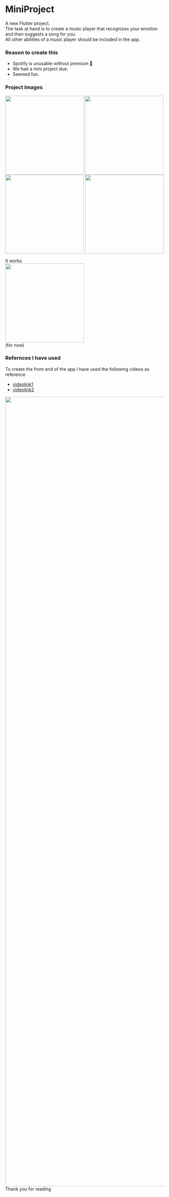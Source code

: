 # MiniProject

A new Flutter project.
<br>The task at hand is to create a music player that recognizes your emotion and then suggests a song for you.
<br>All other abilities of a music player should be included in the app.

### Reason to create this
- Spotify is unusable without premium 🎼
- We had a mini project due.
- Seemed fun.

### Project Images
<img src="https://github.com/Amar033/Miniproj_s5/assets/90225959/88c054a0-0c56-422d-99be-4791f0fef6a5" width =250 align="left"/>
<img src="https://github.com/Amar033/Miniproj_s5/assets/90225959/5193954a-6e0f-48d3-ac4a-1b9bc07ea03e" width =250 align="center"/>
<img src="https://github.com/Amar033/Miniproj_s5/assets/90225959/77cc673d-aced-4c6c-af89-f4451c43bf97" width =250 align="right"/><br>
<img src="https://github.com/Amar033/Miniproj_s5/assets/90225959/efa94a7b-9462-4ed9-b75f-4b60cb71eee3" width =250 align="center"/><br>










It works<br>
<img src="https://media1.tenor.com/m/33GMAhIK_1gAAAAd/vagabond-musashi.gif" height =250/><br>
(for now)

### Refernces I have used
To create the front end of the app I have used the following videos as reference
- [videolink1](https://www.youtube.com/watch?v=Bd0RkYBQxGo&t=2925s)
- [videolink2](https://www.youtube.com/watch?v=gz7_8t6Ej_M&t=2155s)

<img src="https://media1.tenor.com/m/sEO9OqoJAE4AAAAC/vagabondrain-vagabond.gif" width="2500" /><br>
Thank you for reading
